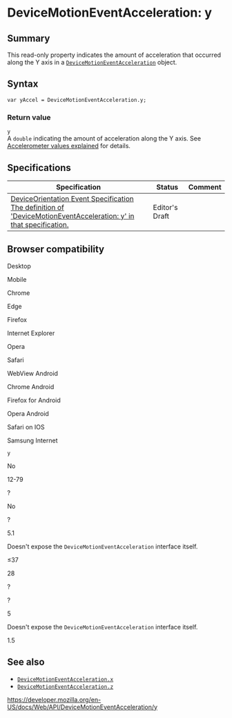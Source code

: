 # DeviceMotionEventAcceleration: y

## Summary

This read-only property indicates the amount of acceleration that occurred along the Y axis in a [`DeviceMotionEventAcceleration`](../devicemotioneventacceleration) object.

## Syntax

    var yAccel = DeviceMotionEventAcceleration.y;

### Return value

`y`  
A `double` indicating the amount of acceleration along the Y axis. See [Accelerometer values explained](https://developer.mozilla.org/en-US/docs/Web/Events/Detecting_device_orientation) for details.

## Specifications

<table><thead><tr class="header"><th>Specification</th><th>Status</th><th>Comment</th></tr></thead><tbody><tr class="odd"><td><a href="https://w3c.github.io/deviceorientation/#dom-devicemotioneventacceleration-y">DeviceOrientation Event Specification<br />
<span class="small">The definition of 'DeviceMotionEventAcceleration: y' in that specification.</span></a></td><td><span class="spec-ed">Editor's Draft</span></td><td></td></tr></tbody></table>

## Browser compatibility

Desktop

Mobile

Chrome

Edge

Firefox

Internet Explorer

Opera

Safari

WebView Android

Chrome Android

Firefox for Android

Opera Android

Safari on IOS

Samsung Internet

`y`

No

12-79

?

No

?

5.1

Doesn't expose the `DeviceMotionEventAcceleration` interface itself.

≤37

28

?

?

5

Doesn't expose the `DeviceMotionEventAcceleration` interface itself.

1.5

## See also

- [`DeviceMotionEventAcceleration.x`](../devicemotioneventacceleration.x)
- [`DeviceMotionEventAcceleration.z`](../devicemotioneventacceleration.z)

<a href="https://developer.mozilla.org/en-US/docs/Web/API/DeviceMotionEventAcceleration/y" class="_attribution-link">https://developer.mozilla.org/en-US/docs/Web/API/DeviceMotionEventAcceleration/y</a>
